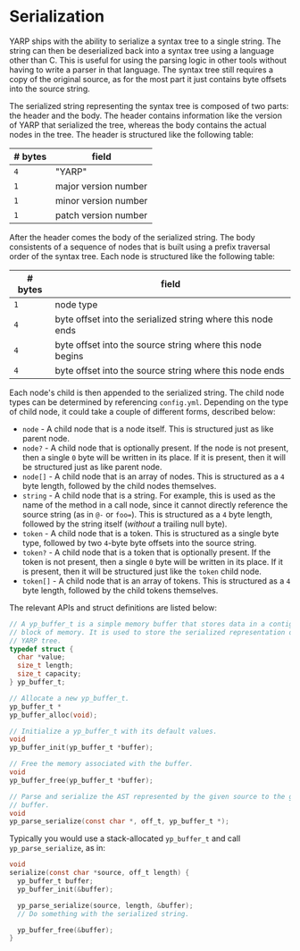 # Serialization

YARP ships with the ability to serialize a syntax tree to a single string. The string can then be deserialized back into a syntax tree using a language other than C. This is useful for using the parsing logic in other tools without having to write a parser in that language. The syntax tree still requires a copy of the original source, as for the most part it just contains byte offsets into the source string.

The serialized string representing the syntax tree is composed of two parts: the header and the body. The header contains information like the version of YARP that serialized the tree, whereas the body contains the actual nodes in the tree. The header is structured like the following table:

| # bytes | field |
| --- | --- |
| `4` | "YARP" |
| `1` | major version number |
| `1` | minor version number |
| `1` | patch version number |

After the header comes the body of the serialized string. The body consistents of a sequence of nodes that is built using a prefix traversal order of the syntax tree. Each node is structured like the following table:

| # bytes | field |
| --- | --- |
| `1` | node type |
| `4` | byte offset into the serialized string where this node ends |
| `4` | byte offset into the source string where this node begins |
| `4` | byte offset into the source string where this node ends |

Each node's child is then appended to the serialized string. The child node types can be determined by referencing `config.yml`. Depending on the type of child node, it could take a couple of different forms, described below:

* `node` - A child node that is a node itself. This is structured just as like parent node.
* `node?` - A child node that is optionally present. If the node is not present, then a single `0` byte will be written in its place. If it is present, then it will be structured just as like parent node.
* `node[]` - A child node that is an array of nodes. This is structured as a `4` byte length, followed by the child nodes themselves.
* `string` - A child node that is a string. For example, this is used as the name of the method in a call node, since it cannot directly reference the source string (as in `@-` or `foo=`). This is structured as a `4` byte length, followed by the string itself (_without_ a trailing null byte).
* `token` - A child node that is a token. This is structured as a single byte type, followed by two `4`-byte byte offsets into the source string.
* `token?` - A child node that is a token that is optionally present. If the token is not present, then a single `0` byte will be written in its place. If it is present, then it will be structured just like the `token` child node.
* `token[]` - A child node that is an array of tokens. This is structured as a `4` byte length, followed by the child tokens themselves.

The relevant APIs and struct definitions are listed below:

```c
// A yp_buffer_t is a simple memory buffer that stores data in a contiguous
// block of memory. It is used to store the serialized representation of a
// YARP tree.
typedef struct {
  char *value;
  size_t length;
  size_t capacity;
} yp_buffer_t;

// Allocate a new yp_buffer_t.
yp_buffer_t *
yp_buffer_alloc(void);

// Initialize a yp_buffer_t with its default values.
void
yp_buffer_init(yp_buffer_t *buffer);

// Free the memory associated with the buffer.
void
yp_buffer_free(yp_buffer_t *buffer);

// Parse and serialize the AST represented by the given source to the given
// buffer.
void
yp_parse_serialize(const char *, off_t, yp_buffer_t *);
```

Typically you would use a stack-allocated `yp_buffer_t` and call `yp_parse_serialize`, as in:

```c
void
serialize(const char *source, off_t length) {
  yp_buffer_t buffer;
  yp_buffer_init(&buffer);

  yp_parse_serialize(source, length, &buffer);
  // Do something with the serialized string.

  yp_buffer_free(&buffer);
}
```
